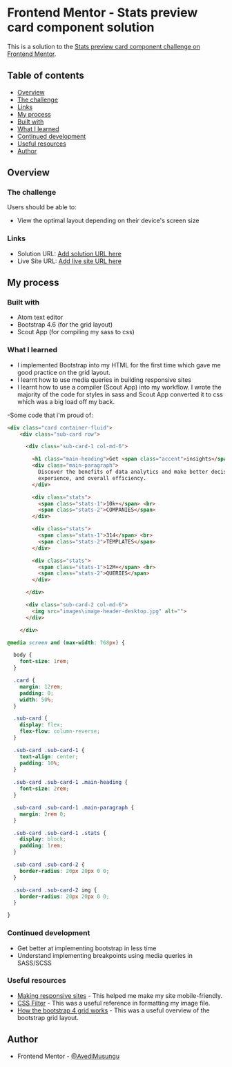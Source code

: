 # Frontend Mentor - Stats preview card component solution

This is a solution to the [Stats preview card component challenge on Frontend Mentor](https://www.frontendmentor.io/challenges/stats-preview-card-component-8JqbgoU62). 

## Table of contents

- [Overview](#overview)
- [The challenge](#the-challenge)
- [Links](#links)
- [My process](#my-process)
- [Built with](#built-with)
- [What I learned](#what-i-learned)
- [Continued development](#continued-development)
- [Useful resources](#useful-resources)
- [Author](#author)


## Overview

### The challenge

Users should be able to:

- View the optimal layout depending on their device's screen size


### Links

- Solution URL: [Add solution URL here](https://your-solution-url.com)
- Live Site URL: [Add live site URL here](https://your-live-site-url.com)

## My process

### Built with

- Atom text editor
- Bootstrap 4.6 (for the grid layout)
- Scout App (for compiling my sass to css)

### What I learned

- I implemented Bootstrap into my HTML for the first time which gave me good practice on the grid layout.
- I learnt how to use media queries in building responsive sites
- I learnt how to use a compiler (Scout App) into my workflow. I wrote the majority of the code for styles in sass and Scout App converted it to css which was a big load off my back.

-Some code that i'm proud of:

```html
<div class="card container-fluid">
    <div class="sub-card row">

      <div class="sub-card-1 col-md-6">

        <h1 class="main-heading">Get <span class="accent">insights</span> that help your business grow.</h1>
        <div class="main-paragraph">
          Discover the benefits of data analytics and make better decisions regarding revenue, customer
          experience, and overall efficiency.
        </div>

        <div class="stats">
          <span class="stats-1">10k+</span> <br>
          <span class="stats-2">COMPANIES</span>
        </div>

        <div class="stats">
          <span class="stats-1">314</span> <br>
          <span class="stats-2">TEMPLATES</span>
        </div>

        <div class="stats">
          <span class="stats-1">12M+</span> <br>
          <span class="stats-2">QUERIES</span>
        </div>

      </div>

      <div class="sub-card-2 col-md-6">
        <img src="images\image-header-desktop.jpg" alt="">
      </div>

    </div>
```
```css
@media screen and (max-width: 768px) {

  body {
    font-size: 1rem;
  }

  .card {
    margin: 12rem;
    padding: 0;
    width: 50%;
  }

  .sub-card {
    display: flex;
    flex-flow: column-reverse;
  }

  .sub-card .sub-card-1 {
    text-align: center;
    padding: 10%;
  }
  
  .sub-card .sub-card-1 .main-heading {
    font-size: 2rem;
  }

  .sub-card .sub-card-1 .main-paragraph {
    margin: 2rem 0;
  }

  .sub-card .sub-card-1 .stats {
    display: block;
    padding: 1rem;
  }

  .sub-card .sub-card-2 {
    border-radius: 20px 20px 0 0;
  }

  .sub-card .sub-card-2 img {
    border-radius: 20px 20px 0 0;
  }

}
```

### Continued development

- Get better at implementing bootstrap in less time
- Understand implementing breakpoints using media queries in SASS/SCSS


### Useful resources

- [Making responsive sites](https://stackoverflow.com/questions/32829567/change-div-order-with-css-depending-on-device-width/32829829) - This helped me make my site mobile-friendly.
- [CSS Filter](https://www.w3schools.com/cssref/css3_pr_filter.asp) - This was a useful reference in formatting my image file.
- [How the bootstrap 4 grid works](https://uxplanet.org/how-the-bootstrap-4-grid-works-a1b04703a3b7) - This was a useful overview of the bootstrap grid layout.


## Author

- Frontend Mentor - [@AvediMusungu](https://www.frontendmentor.io/profile/AvediMusungu)


